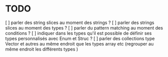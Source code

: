# TODO

[ ] parler des string slices au moment des strings ?
[ ] parler des strings slices au moment des types ?
[ ] parler du pattern matching au moment des conditions ?
[ ] indiquer dans les types qu'il est possible de définir ses types personnalisés avec Enum et Struc ?
[ ] parler des collections type Vector et autres au même endroit que les types array etc (regrouper au même endroit les différents types )